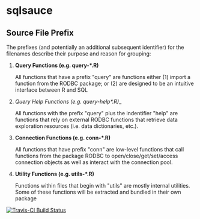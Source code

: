 # sqlsauce

## Source File Prefix

The prefixes (and potentially an additional subsequent identifier) for the filenames describe their purpose and reason for grouping:

1. __Query Functions (e.g. query-*.R)__

   All functions that have a prefix "query" are functions either (1) import a function from the RODBC package; or (2) are designed to be an intuitive interface between R and SQL

2. __Query Help Functions (e.g. query-help_*.R)__

   All functions with the prefix "query" plus the indentifier "help" are functions that rely on external RODBC functions that retrieve data exploration resources (i.e. data dictionaries, etc.).  

3. __Connection Functions (e.g. conn-*.R)__

   All functions that have prefix "conn" are low-level functions that call functions from the package RODBC to open/close/get/set/access connection objects as well as interact with the connection pool.
   
4. __Utility Functions (e.g. utils-*.R)__  

   Functions within files that begin with "utils" are mostly internal utilities. Some of these functions will be extracted and bundled in their own package

[![Travis-CI Build Status](https://travis-ci.org/bfatemi/sqlsauce.svg?branch=master)](https://travis-ci.org/bfatemi/sqlsauce)
